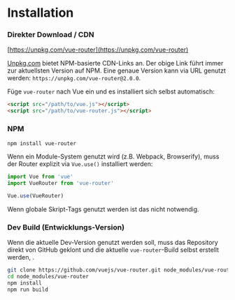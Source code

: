 # Installation

### Direkter Download / CDN

[https://unpkg.com/vue-router](https://unpkg.com/vue-router)

<!--email_off-->
[Unpkg.com](https://unpkg.com) bietet NPM-basierte CDN-Links an. Der obige Link führt immer zur aktuellsten Version auf NPM. Eine genaue Version kann via URL genutzt werden: `https://unpkg.com/vue-router@2.0.0`.
<!--/email_off-->

Füge `vue-router` nach Vue ein und es installiert sich selbst automatisch:

``` html
<script src="/path/to/vue.js"></script>
<script src="/path/to/vue-router.js"></script>
```

### NPM

``` bash
npm install vue-router
```

Wenn ein Module-System genutzt wird (z.B. Webpack, Browserify), muss der Router explizit via `Vue.use()` installiert werden:

``` js
import Vue from 'vue'
import VueRouter from 'vue-router'

Vue.use(VueRouter)
```

Wenn globale Skript-Tags genutzt werden ist das nicht notwendig.

### Dev Build (Entwicklungs-Version)

Wenn die aktuelle Dev-Version genutzt werden soll, muss das Repository direkt von GitHub geklont und die aktuelle `vue-router`-Build selbst erstellt werden, .


``` bash
git clone https://github.com/vuejs/vue-router.git node_modules/vue-router
cd node_modules/vue-router
npm install
npm run build
```
